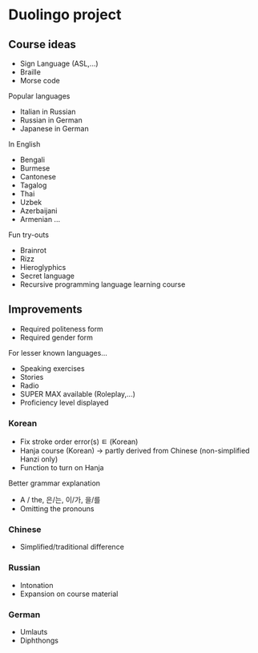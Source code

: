 # Duolingo project

## Course ideas
* Sign Language (ASL,...)
* Braille
* Morse code

Popular languages
* Italian in Russian
* Russian in German
* Japanese in German

In English
* Bengali
* Burmese
* Cantonese
* Tagalog
* Thai
* Uzbek
* Azerbaijani
* Armenian
...

Fun try-outs
* Brainrot
* Rizz
* Hieroglyphics
* Secret language
* Recursive programming language learning course

## Improvements
* Required politeness form
* Required gender form

For lesser known languages...
* Speaking exercises
* Stories
* Radio
* SUPER MAX available (Roleplay,...)
* Proficiency level displayed

### Korean
* Fix stroke order error(s) ㅌ (Korean)
* Hanja course (Korean) -> partly derived from Chinese (non-simplified Hanzi only)
* Function to turn on Hanja

Better grammar explanation
* A / the, 은/는, 이/가, 을/를
* Omitting the pronouns

### Chinese
* Simplified/traditional difference

### Russian
* Intonation
* Expansion on course material

### German
* Umlauts
* Diphthongs
